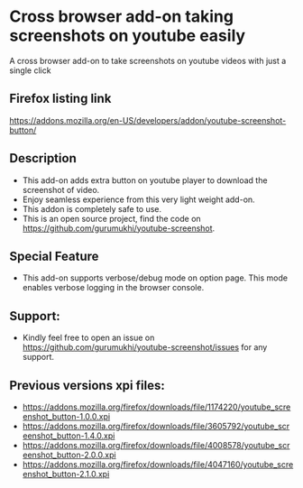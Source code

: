 # Cross browser add-on taking screenshots on youtube easily
A cross browser add-on to take screenshots on youtube videos with just a single click

## Firefox listing link
https://addons.mozilla.org/en-US/developers/addon/youtube-screenshot-button/

## Description
* This add-on adds extra button on youtube player to download the screenshot of video.
* Enjoy seamless experience from this very light weight add-on.
* This addon is completely safe to use.
* This is an open source project, find the code on https://github.com/gurumukhi/youtube-screenshot.

## Special Feature
* This add-on supports verbose/debug mode on option page. This mode enables verbose logging in the browser console.

## Support:
* Kindly feel free to open an issue on https://github.com/gurumukhi/youtube-screenshot/issues for any support.

## Previous versions xpi files:
* https://addons.mozilla.org/firefox/downloads/file/1174220/youtube_screenshot_button-1.0.0.xpi
* https://addons.mozilla.org/firefox/downloads/file/3605792/youtube_screenshot_button-1.4.0.xpi
* https://addons.mozilla.org/firefox/downloads/file/4008578/youtube_screenshot_button-2.0.0.xpi
* https://addons.mozilla.org/firefox/downloads/file/4047160/youtube_screenshot_button-2.1.0.xpi
